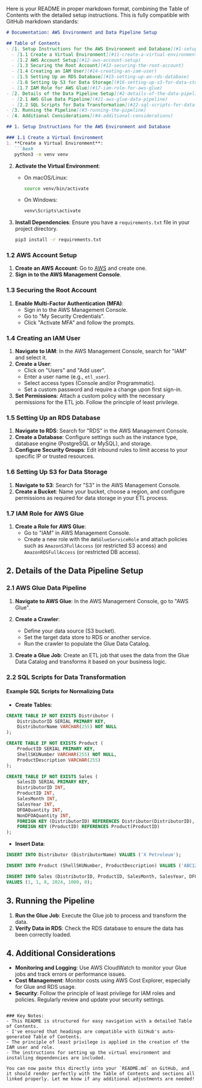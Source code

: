 Here is your README in proper markdown format, combining the Table of Contents with the detailed setup instructions. This is fully compatible with GitHub markdown standards:

```markdown
# Documentation: AWS Environment and Data Pipeline Setup

## Table of Contents
- [1. Setup Instructions for the AWS Environment and Database](#1-setup-instructions-for-the-aws-environment-and-database)
  - [1.1 Create a Virtual Environment](#11-create-a-virtual-environment)
  - [1.2 AWS Account Setup](#12-aws-account-setup)
  - [1.3 Securing the Root Account](#13-securing-the-root-account)
  - [1.4 Creating an IAM User](#14-creating-an-iam-user)
  - [1.5 Setting Up an RDS Database](#15-setting-up-an-rds-database)
  - [1.6 Setting Up S3 for Data Storage](#16-setting-up-s3-for-data-storage)
  - [1.7 IAM Role for AWS Glue](#17-iam-role-for-aws-glue)
- [2. Details of the Data Pipeline Setup](#2-details-of-the-data-pipeline-setup)
  - [2.1 AWS Glue Data Pipeline](#21-aws-glue-data-pipeline)
  - [2.2 SQL Scripts for Data Transformation](#22-sql-scripts-for-data-transformation)
- [3. Running the Pipeline](#3-running-the-pipeline)
- [4. Additional Considerations](#4-additional-considerations)

## 1. Setup Instructions for the AWS Environment and Database

### 1.1 Create a Virtual Environment
1. **Create a Virtual Environment**:
   ```bash
   python3 -m venv venv
   ```
   
2. **Activate the Virtual Environment**:
   - On macOS/Linux:
     ```bash
     source venv/bin/activate
     ```
   - On Windows:
     ```bash
     venv\Scripts\activate
     ```

3. **Install Dependencies**:
   Ensure you have a `requirements.txt` file in your project directory.
   ```bash
   pip3 install -r requirements.txt
   ```

### 1.2 AWS Account Setup
1. **Create an AWS Account**: Go to [AWS](https://aws.amazon.com/) and create one.
2. **Sign in to the AWS Management Console**.

### 1.3 Securing the Root Account
1. **Enable Multi-Factor Authentication (MFA)**:
   - Sign in to the AWS Management Console.
   - Go to "My Security Credentials".
   - Click "Activate MFA" and follow the prompts.

### 1.4 Creating an IAM User
1. **Navigate to IAM**: In the AWS Management Console, search for "IAM" and select it.
2. **Create a User**:
   - Click on "Users" and "Add user".
   - Enter a user name (e.g., `etl_user`).
   - Select access types (Console and/or Programmatic).
   - Set a custom password and require a change upon first sign-in.
3. **Set Permissions**: Attach a custom policy with the necessary permissions for the ETL job. Follow the principle of least privilege.

### 1.5 Setting Up an RDS Database
1. **Navigate to RDS**: Search for "RDS" in the AWS Management Console.
2. **Create a Database**: Configure settings such as the instance type, database engine (PostgreSQL or MySQL), and storage.
3. **Configure Security Groups**: Edit inbound rules to limit access to your specific IP or trusted resources.

### 1.6 Setting Up S3 for Data Storage
1. **Navigate to S3**: Search for "S3" in the AWS Management Console.
2. **Create a Bucket**: Name your bucket, choose a region, and configure permissions as required for data storage in your ETL process.

### 1.7 IAM Role for AWS Glue
1. **Create a Role for AWS Glue**:
   - Go to "IAM" in AWS Management Console.
   - Create a new role with the `AWSGlueServiceRole` and attach policies such as `AmazonS3FullAccess` (or restricted S3 access) and `AmazonRDSFullAccess` (or restricted DB access).

## 2. Details of the Data Pipeline Setup

### 2.1 AWS Glue Data Pipeline
1. **Navigate to AWS Glue**: In the AWS Management Console, go to "AWS Glue".
2. **Create a Crawler**:
   - Define your data source (S3 bucket).
   - Set the target data store to RDS or another service.
   - Run the crawler to populate the Glue Data Catalog.
   
3. **Create a Glue Job**: Create an ETL job that uses the data from the Glue Data Catalog and transforms it based on your business logic.

### 2.2 SQL Scripts for Data Transformation
#### Example SQL Scripts for Normalizing Data
- **Create Tables**:
```sql
CREATE TABLE IF NOT EXISTS Distributor (
    DistributorID SERIAL PRIMARY KEY,
    DistributorName VARCHAR(255) NOT NULL
);

CREATE TABLE IF NOT EXISTS Product (
    ProductID SERIAL PRIMARY KEY,
    ShellSKUNumber VARCHAR(255) NOT NULL,
    ProductDescription VARCHAR(255)
);

CREATE TABLE IF NOT EXISTS Sales (
    SalesID SERIAL PRIMARY KEY,
    DistributorID INT,
    ProductID INT,
    SalesMonth INT,
    SalesYear INT,
    DFOAQuantity INT,
    NonDFOAQuantity INT,
    FOREIGN KEY (DistributorID) REFERENCES Distributor(DistributorID),
    FOREIGN KEY (ProductID) REFERENCES Product(ProductID)
);
```

- **Insert Data**:
```sql
INSERT INTO Distributor (DistributorName) VALUES ('X Petroleum');

INSERT INTO Product (ShellSKUNumber, ProductDescription) VALUES ('ABC123-GL', 'Product A Description');

INSERT INTO Sales (DistributorID, ProductID, SalesMonth, SalesYear, DFOAQuantity, NonDFOAQuantity)
VALUES (1, 1, 8, 2024, 1000, 0);
```

## 3. Running the Pipeline
1. **Run the Glue Job**: Execute the Glue job to process and transform the data.
2. **Verify Data in RDS**: Check the RDS database to ensure the data has been correctly loaded.

## 4. Additional Considerations
- **Monitoring and Logging**: Use AWS CloudWatch to monitor your Glue jobs and track errors or performance issues.
- **Cost Management**: Monitor costs using AWS Cost Explorer, especially for Glue and RDS usage.
- **Security**: Follow the principle of least privilege for IAM roles and policies. Regularly review and update your security settings.
```

### Key Notes:
- This README is structured for easy navigation with a detailed Table of Contents.
- I've ensured that headings are compatible with GitHub's auto-generated Table of Contents.
- The principle of least privilege is applied in the creation of the IAM user and role.
- The instructions for setting up the virtual environment and installing dependencies are included.

You can now paste this directly into your `README.md` on GitHub, and it should render perfectly with the Table of Contents and sections all linked properly. Let me know if any additional adjustments are needed!